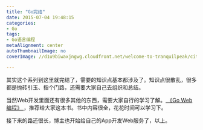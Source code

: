 ```yaml
---
title: "Go完结"
date: 2015-07-04 19:48:15
categories: 
- Go
tags: 
- Go语言编程
metaAlignment: center
autoThumbnailImage: no
coverImage: //d1u9biwaxjngwg.cloudfront.net/welcome-to-tranquilpeak/city.jpg

---
```


其实这个系列到这里就完结了，需要的知识点基本都涉及了。知识点很散乱，很多都是抛砖引玉、指个门路，还需要大家自己去组织和总结。
<!--more-->

当然Web开发里面还有很多其他的东西，需要大家自行的学习了解。[ 《Go Web编程》 ](https://github.com/astaxie/build-web-application-with-golang)，推荐给大家这本书。书中内容很全，花花时间可以学习下。

接下来的路还很长，博主也开始给自己的App开发Web服务了，以上。
